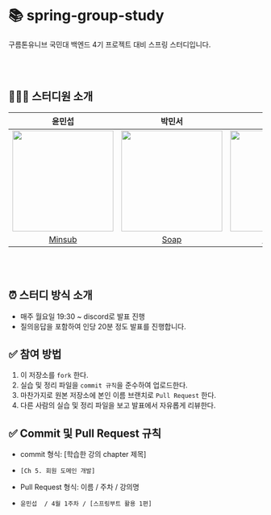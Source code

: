 # 📚 spring-group-study

구름톤유니브 국민대 백엔드 4기 프로젝트 대비 스프링 스터디입니다.

<br><br>

## 👨‍👨‍👧 스터디원 소개

|                                                               윤민섭                                                               |                                      박민서                                       |                                       백서연                                       |                                                             
|:-------------------------------------------------------------------------------------------------------------------------------:|:------------------------------------------------------------------------------:|:-------------------------------------------------------------------------------:|
| <img src="https://avatars.githubusercontent.com/u/75060858?s=400&u=4917b902ce67c045926c2dcc84052a307ef7b615&v=4" width="200" /> | <img src="https://avatars.githubusercontent.com/u/87180146?v=4" width="200" /> | <img src="https://avatars.githubusercontent.com/u/150990730?v=4" width="200" /> |  
|                                             [Minsub](https://github.com/minsubyun1)                                             |                      [Soap](https://github.com/Miensoap)                       |                     [synnbaek](https://github.com/synnbaek)                     | 

<br><br>

## ⏰ 스터디 방식 소개

- 매주 월요일 19:30 ~ discord로 발표 진행
- 질의응답을 포함하여 인당 20분 정도 발표를 진행합니다.

## ✅ 참여 방법
1. 이 저장소를 `fork` 한다.
2. 실습 및 정리 파일을 `commit 규칙`을 준수하여 업로드한다.
3. 마찬가지로 원본 저장소에 본인 이름 브랜치로 `Pull Request` 한다. 
4. 다른 사람의 실습 및 정리 파일을 보고 발표에서 자유롭게 리뷰한다.

## ✅ Commit 및 Pull Request 규칙
- commit 형식: [학습한 강의 chapter 제목]
- `[Ch 5. 회원 도메인 개발]`


- Pull Request 형식: 이름 / 주차 / 강의명
- `윤민섭  / 4월 1주차 / [스프링부트 활용 1편]`




